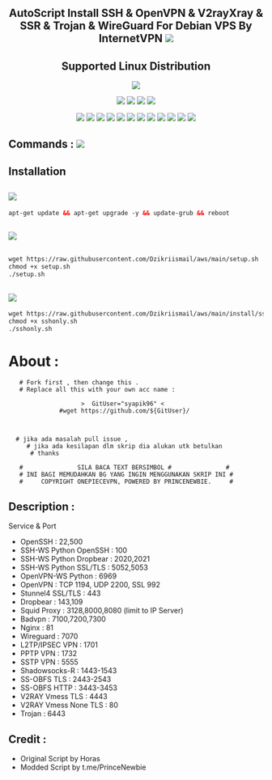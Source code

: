 <h2 align="center">AutoScript Install SSH & OpenVPN & V2rayXray & SSR & Trojan & WireGuard For Debian VPS By InternetVPN <img src="https://img.shields.io/badge/Version-2.0.4-blue.svg"></h2>


<h2 align="center"> Supported Linux Distribution</h2>
<p align="center"><img src="https://d33wubrfki0l68.cloudfront.net/5911c43be3b1da526ed609e9c55783d9d0f6b066/9858b/assets/img/debian-ubuntu-hover.png"></p> 
<p align="center"><img src="https://img.shields.io/static/v1?style=for-the-badge&logo=debian&label=Debian%209&message=Stretch&color=red"> <img src="https://img.shields.io/static/v1?style=for-the-badge&logo=debian&label=Debian%2010&message=Buster&color=red"> <img src="https://img.shields.io/static/v1?style=for-the-badge&logo=ubuntu&label=Ubuntu%2018&message=18.04 LTS&color=red"> <img src="https://img.shields.io/static/v1?style=for-the-badge&logo=ubuntu&label=Ubuntu%2020&message=20.04 LTS&color=red"></p>

<p align="center"><img src="https://img.shields.io/badge/Service-OpenSSH-success.svg">  <img src="https://img.shields.io/badge/Service-Dropbear-success.svg">  <img src="https://img.shields.io/badge/Service-BadVPN-success.svg">  <img src="https://img.shields.io/badge/Service-Stunnel-success.svg">  <img src="https://img.shields.io/badge/Service-OpenVPN-success.svg">  <img src="https://img.shields.io/badge/Service-Squid3-success.svg">  <img   src="https://img.shields.io/badge/Service-Webmin-success.svg">  <img src="https://img.shields.io/badge/Service-Privoxy-green.svg">   <img
src="https://img.shields.io/badge/Service-V2ray-success.svg">  <img src= "https://img.shields.io/badge/Service-SSR-success.svg">  <img src="https://img.shields.io/badge/Service-Trojan-success.svg">  <img src="https://img.shields.io/badge/Service-WireGuard-success.svg">

## Commands : <img src="https://img.shields.io/static/v1?style=for-the-badge&logo=powershell&label=Shell&message=Bash%20Script&color=lightgray">


## Installation 

##   <img src="https://img.shields.io/badge/Service-Update%20Dulu-green"> 
  ```html
apt-get update && apt-get upgrade -y && update-grub && reboot
  ```
##  <img src="https://img.shields.io/badge/Install Semua-VPN%20Batch-green">
  
  ```html

wget https://raw.githubusercontent.com/Dzikriismail/aws/main/setup.sh 
chmod +x setup.sh 
./setup.sh
  ```
##    <img src="https://img.shields.io/badge/Install%20Hanya-SSH%2FSSH%20SSL(Stunnel)%20SSH--WS%20Python%20BadVPN--UDPGW-green">
	 
   ```html
wget https://raw.githubusercontent.com/Dzikriismail/aws/main/install/sshonly.sh
chmod +x sshonly.sh  
./sshonly.sh
  ```
 
# About :
	       
       # Fork first , then change this .
       # Replace all this with your own acc name :
	     
	                    >  GitUser="syapik96" <
	              #wget https://github.com/${GitUser}/
	      
	   
	    
      # jika ada masalah pull issue , 
	     # jika ada kesilapan dlm skrip dia alukan utk betulkan
	      # thanks 
	
       #               SILA BACA TEXT BERSIMBOL #               #
       # INI BAGI MEMUDAHKAN BG YANG INGIN MENGGUNAKAN SKRIP INI #
       #     COPYRIGHT ONEPIECEVPN, POWERED BY PRINCENEWBIE.     #
	
	
## Description :

  Service & Port

- OpenSSH                  : 22,500
- SSH-WS Python OpenSSH    : 100
- SSH-WS Python Dropbear   : 2020,2021
- SSH-WS Python SSL/TLS    : 5052,5053
- OpenVPN-WS Python        : 6969
- OpenVPN                  : TCP 1194, UDP 2200, SSL 992
- Stunnel4 SSL/TLS         : 443
- Dropbear                 : 143,109
- Squid Proxy              : 3128,8000,8080 (limit to IP Server)
- Badvpn                   : 7100,7200,7300
- Nginx                    : 81
- Wireguard                : 7070
- L2TP/IPSEC VPN           : 1701
- PPTP VPN                 : 1732
- SSTP VPN                 : 5555
- Shadowsocks-R            : 1443-1543
- SS-OBFS TLS              : 2443-2543
- SS-OBFS HTTP             : 3443-3453
- V2RAY Vmess TLS          : 4443
- V2RAY Vmess None TLS     : 80
- Trojan                   : 6443

  
  

## Credit :
  
*   Original Script by  Horas
*   Modded Script by    t.me/PrinceNewbie
